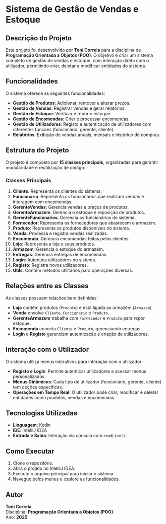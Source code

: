 # Sistema de Gestão de Vendas e Estoque

## Descrição do Projeto
Este projeto foi desenvolvido por **Toni Correia** para a disciplina de **Programação Orientada a Objetos (POO)**. O objetivo é criar um sistema completo de gestão de vendas e estoque, com interação direta com o utilizador, permitindo criar, deletar e modificar entidades do sistema.

## Funcionalidades
O sistema oferece as seguintes funcionalidades:
- **Gestão de Produtos**: Adicionar, remover e alterar preços.
- **Gestão de Vendas**: Registrar vendas e gerar relatórios.
- **Gestão de Estoque**: Verificar e repor o estoque.
- **Gestão de Encomendas**: Criar e processar encomendas.
- **Gestão de Utilizadores**: Registo e autenticação de utilizadores com diferentes funções (funcionário, gerente, cliente).
- **Relatórios**: Exibição de vendas anuais, mensais e histórico de compras.

## Estrutura do Projeto
O projeto é composto por **15 classes principais**, organizadas para garantir modularidade e reutilização de código:

### Classes Principais
1. **Cliente**: Representa os clientes do sistema.
2. **Funcionario**: Representa os funcionários que realizam vendas e interagem com encomendas.
3. **GerenteVendas**: Gerencia vendas e preços de produtos.
4. **GerenteArmazem**: Gerencia o estoque e reposição de produtos.
5. **GerenteFuncionarios**: Gerencia os funcionários do sistema.
6. **Fornecedor**: Representa os fornecedores que abastecem o armazém.
7. **Produto**: Representa os produtos disponíveis no sistema.
8. **Venda**: Processa e registra vendas realizadas.
9. **Encomenda**: Gerencia encomendas feitas pelos clientes.
10. **Loja**: Representa a loja e seus produtos.
11. **Armazem**: Gerencia o estoque do armazém.
12. **Entregas**: Gerencia entregas de encomendas.
13. **Login**: Autentica utilizadores no sistema.
14. **Registo**: Registra novos utilizadores.
15. **Utils**: Contém métodos utilitários para operações diversas.



## Relações entre as Classes
As classes possuem relações bem definidas:
- **Loja** contém produtos (`Produto`) e está ligada ao armazém (`Armazem`).
- **Venda** envolve `Cliente`, `Funcionario` e `Produto`.
- **GerenteArmazem** trabalha com `Fornecedor` e `Produto` para repor estoque.
- **Encomenda** conecta `Cliente` e `Produto`, gerenciando entregas.
- **Login** e **Registo** gerenciam autenticação e criação de utilizadores.

## Interação com o Utilizador
O sistema utiliza menus interativos para interação com o utilizador:
- **Registo e Login**: Permite autenticar utilizadores e acessar menus personalizados.
- **Menus Dinâmicos**: Cada tipo de utilizador (funcionário, gerente, cliente) tem opções específicas.
- **Operações em Tempo Real**: O utilizador pode criar, modificar e deletar entidades como produtos, vendas e encomendas.

## Tecnologias Utilizadas
- **Linguagem**: Kotlin
- **IDE**: IntelliJ IDEA
- **Entrada e Saída**: Interação via consola com `readLine()`.

## Como Executar
1. Clone o repositório.
2. Abra o projeto no IntelliJ IDEA.
3. Execute o arquivo principal para iniciar o sistema.
4. Navegue pelos menus e explore as funcionalidades.

## Autor
**Toni Correia**  
Disciplina: **Programação Orientada a Objetos (POO)**  
Ano: **2025**
